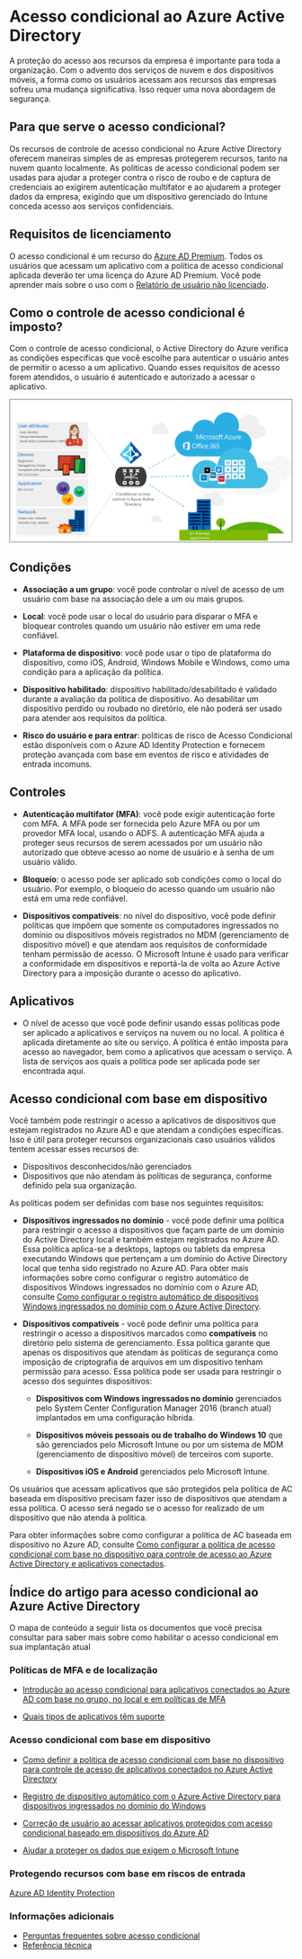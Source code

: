 <properties
	pageTitle="Acesso condicional ao Azure Active Directory | Microsoft Azure"  
    description="Com o controle de acesso condicional, o Azure Active Directory verifica as condições específicas escolhidas para autenticação do usuário, antes de permitir o acesso ao aplicativo. Quando essas condições forem atendidas, o usuário é autenticado e autorizado a acessar o aplicativo."  
    services="active-directory" 
	keywords="acesso condicional para aplicativos, acesso condicional com o Azure AD, acesso seguro aos recursos da empresa, políticas de acesso condicional" 
	documentationCenter=""
	authors="markusvi"
	manager="femila"
	editor=""/>

<tags
	ms.service="active-directory"
	ms.devlang="na"
	ms.topic="article"
    ms.tgt_pltfrm="na"
    ms.workload="identity" 
	ms.date="08/25/2016"
	ms.author="markvi"/>


# Acesso condicional ao Azure Active Directory   
  
A proteção do acesso aos recursos da empresa é importante para toda a organização. Com o advento dos serviços de nuvem e dos dispositivos móveis, a forma como os usuários acessam aos recursos das empresas sofreu uma mudança significativa. Isso requer uma nova abordagem de segurança.
  
## Para que serve o acesso condicional?  

Os recursos de controle de acesso condicional no Azure Active Directory oferecem maneiras simples de as empresas protegerem recursos, tanto na nuvem quanto localmente. As políticas de acesso condicional podem ser usadas para ajudar a proteger contra o risco de roubo e de captura de credenciais ao exigirem autenticação multifator e ao ajudarem a proteger dados da empresa, exigindo que um dispositivo gerenciado do Intune conceda acesso aos serviços confidenciais.



## Requisitos de licenciamento

O acesso condicional é um recurso do [Azure AD Premium](http://www.microsoft.com/identity). Todos os usuários que acessam um aplicativo com a política de acesso condicional aplicada deverão ter uma licença do Azure AD Premium. Você pode aprender mais sobre o uso com o [Relatório de usuário não licenciado](https://aka.ms/utc5ix).





## Como o controle de acesso condicional é imposto?  

Com o controle de acesso condicional, o Active Directory do Azure verifica as condições específicas que você escolhe para autenticar o usuário antes de permitir o acesso a um aplicativo. Quando esses requisitos de acesso forem atendidos, o usuário é autenticado e autorizado a acessar o aplicativo.
   
![](./media/active-directory-conditional-access/conditionalaccess-overview.png)

## Condições
  
- **Associação a um grupo**: você pode controlar o nível de acesso de um usuário com base na associação dele a um ou mais grupos.

- **Local**: você pode usar o local do usuário para disparar o MFA e bloquear controles quando um usuário não estiver em uma rede confiável.

- **Plataforma de dispositivo**: você pode usar o tipo de plataforma do dispositivo, como iOS, Android, Windows Mobile e Windows, como uma condição para a aplicação da política.

- **Dispositivo habilitado**: dispositivo habilitado/desabilitado é validado durante a avaliação da política de dispositivo. Ao desabilitar um dispositivo perdido ou roubado no diretório, ele não poderá ser usado para atender aos requisitos da política.

- **Risco do usuário e para entrar**: políticas de risco de Acesso Condicional estão disponíveis com o Azure AD Identity Protection e fornecem proteção avançada com base em eventos de risco e atividades de entrada incomuns.


## Controles
   
- **Autenticação multifator (MFA)**: você pode exigir autenticação forte com MFA. A MFA pode ser fornecida pelo Azure MFA ou por um provedor MFA local, usando o ADFS. A autenticação MFA ajuda a proteger seus recursos de serem acessados por um usuário não autorizado que obteve acesso ao nome de usuário e à senha de um usuário válido.

- **Bloqueio**: o acesso pode ser aplicado sob condições como o local do usuário. Por exemplo, o bloqueio do acesso quando um usuário não está em uma rede confiável.

- **Dispositivos compatíveis**: no nível do dispositivo, você pode definir políticas que impõem que somente os computadores ingressados no domínio ou dispositivos móveis registrados no MDM (gerenciamento de dispositivo móvel) e que atendam aos requisitos de conformidade tenham permissão de acesso. O Microsoft Intune é usado para verificar a conformidade em dispositivos e reportá-la de volta ao Azure Active Directory para a imposição durante o acesso do aplicativo.
 

## Aplicativos

- O nível de acesso que você pode definir usando essas políticas pode ser aplicado a aplicativos e serviços na nuvem ou no local. A política é aplicada diretamente ao site ou serviço. A política é então imposta para acesso ao navegador, bem como a aplicativos que acessam o serviço. A lista de serviços aos quais a política pode ser aplicada pode ser encontrada aqui.


## Acesso condicional com base em dispositivo

Você também pode restringir o acesso a aplicativos de dispositivos que estejam registrados no Azure AD e que atendam a condições específicas. Isso é útil para proteger recursos organizacionais caso usuários válidos tentem acessar esses recursos de:

- Dispositivos desconhecidos/não gerenciados
- Dispositivos que não atendam às políticas de segurança, conforme definido pela sua organização.

As políticas podem ser definidas com base nos seguintes requisitos:

- **Dispositivos ingressados no domínio** - você pode definir uma política para restringir o acesso a dispositivos que façam parte de um domínio do Active Directory local e também estejam registrados no Azure AD. Essa política aplica-se a desktops, laptops ou tablets da empresa executando Windows que pertençam a um domínio do Active Directory local que tenha sido registrado no Azure AD. Para obter mais informações sobre como configurar o registro automático de dispositivos Windows ingressados no domínio com o Azure AD, consulte [Como configurar o registro automático de dispositivos Windows ingressados no domínio com o Azure Active Directory](active-directory-conditional-access-automatic-device-registration-setup.md).

- **Dispositivos compatíveis** - você pode definir uma política para restringir o acesso a dispositivos marcados como **compatíveis** no diretório pelo sistema de gerenciamento. Essa política garante que apenas os dispositivos que atendam às políticas de segurança como imposição de criptografia de arquivos em um dispositivo tenham permissão para acesso. Essa política pode ser usada para restringir o acesso dos seguintes dispositivos:

    - **Dispositivos com Windows ingressados no domínio** gerenciados pelo System Center Configuration Manager 2016 (branch atual) implantados em uma configuração híbrida.

    - **Dispositivos móveis pessoais ou de trabalho do Windows 10** que são gerenciados pelo Microsoft Intune ou por um sistema de MDM (gerenciamento de dispositivo móvel) de terceiros com suporte.

    - **Dispositivos iOS e Android** gerenciados pelo Microsoft Intune.


Os usuários que acessam aplicativos que são protegidos pela política de AC baseada em dispositivo precisam fazer isso de dispositivos que atendam a essa política. O acesso será negado se o acesso for realizado de um dispositivo que não atenda à política.

Para obter informações sobre como configurar a política de AC baseada em dispositivo no Azure AD, consulte [Como configurar a política de acesso condicional com base no dispositivo para controle de acesso ao Azure Active Directory e aplicativos conectados](active-directory-conditional-access-policy-connected-applications.md).

## Índice do artigo para acesso condicional ao Azure Active Directory
  
O mapa de conteúdo a seguir lista os documentos que você precisa consultar para saber mais sobre como habilitar o acesso condicional em sua implantação atual


### Políticas de MFA e de localização

- [Introdução ao acesso condicional para aplicativos conectados ao Azure AD com base no grupo, no local e em políticas de MFA](active-directory-conditional-access-azuread-connected-apps.md)

- [Quais tipos de aplicativos têm suporte](active-directory-conditional-access-supported-apps.md)


### Acesso condicional com base em dispositivo

- [Como definir a política de acesso condicional com base no dispositivo para controle de acesso de aplicativos conectados no Azure Active Directory](active-directory-conditional-access-policy-connected-applications.md)

- [Registro de dispositivo automático com o Azure Active Directory para dispositivos ingressados no domínio do Windows](active-directory-conditional-access-automatic-device-registration-setup.md)

- [Correção de usuário ao acessar aplicativos protegidos com acesso condicional baseado em dispositivos do Azure AD](active-directory-conditional-access-device-remediation.md)

- [Ajudar a proteger os dados que exigem o Microsoft Intune](https://docs.microsoft.com/intune/deploy-use/use-remote-wipe-to-help-protect-data-using-microsoft-intune)


### Protegendo recursos com base em riscos de entrada

[Azure AD Identity Protection](active-directory-identityprotection.md)

### Informações adicionais

- [Perguntas frequentes sobre acesso condicional](active-directory-conditional-faqs.md)
- [Referência técnica](active-directory-conditional-access-technical-reference.md)

<!---HONumber=AcomDC_0831_2016-->